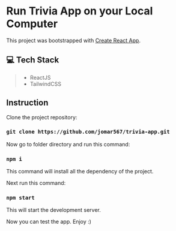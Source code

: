 # Run Trivia App on your Local Computer

This project was bootstrapped with [Create React App](https://github.com/facebook/create-react-app).

## 💻 Tech Stack
> - ReactJS
> - TailwindCSS

## Instruction

Clone the project repository:

### `git clone https://github.com/jomar567/trivia-app.git`

Now go to folder directory and run this command:

### `npm i`

This command will install all the dependency of the project.

Next run this command:

### `npm start`

This will start the development server.

Now you can test the app. Enjoy :)
